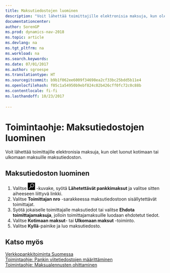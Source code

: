```yaml
---
title: Maksutiedostojen luominen
description: "Voit lähettää toimittajille elektronisia maksuja, kun olet luonut kotimaan tai ulkomaan maksuille maksutiedoston."
documentationcenter: 
author: SorenGP
ms.prod: dynamics-nav-2018
ms.topic: article
ms.devlang: na
ms.tgt_pltfrm: na
ms.workload: na
ms.search.keywords: 
ms.date: 07/01/2017
ms.author: sgroespe
ms.translationtype: HT
ms.sourcegitcommit: b9b1f062ee6009f34698ea2cf33bc25bdd5b11e4
ms.openlocfilehash: f05c1a54950b9ebf824c02b426cff0fc72c0c88b
ms.contentlocale: fi-fi
ms.lasthandoff: 10/23/2017

---
```

# <a name="how-to-generate-payment-files"></a>Toimintaohje: Maksutiedostojen luominen
Voit lähettää toimittajille elektronisia maksuja, kun olet luonut kotimaan tai ulkomaan maksuille maksutiedoston.  

## <a name="to-generate-a-payment-file"></a>Maksutiedoston luominen  

1.  Valitse ![Etsi sivu tai raportti -kuvake](../../media/ui-search/search_small.png "Etsi sivu tai raportti -kuvake") -kuvake, syötä **Lähetettävät pankkimaksut** ja valitse sitten aiheeseen liittyvä linkki.  
2.  Valitse **Toimittajan nro** -sarakkeessa maksutiedostoon sisällytettävät toimittajat.  
3.  Syötä jokaiselle toimittajalle maksutiedot tai valitse **Ehdota toimittajamaksuja**, jolloin toimittajamaksuille luodaan ehdotetut tiedot.  
4.  Valitse **Kotimaan maksut**- tai **Ulkomaan maksut** -toiminto.  
5.  Valitse **Kyllä**-painike ja luo maksutiedosto.  

## <a name="see-also"></a>Katso myös  
 [Verkkopankkitoiminta Suomessa](electronic-banking-in-finland.md)   
 [Toimintaohje: Pankin viitetiedostojen määrittäminen](how-to-set-up-bank-reference-files.md)   
 [Toimintaohje: Maksualennusten ohittaminen](how-to-disregard-payment-discounts.md) 

